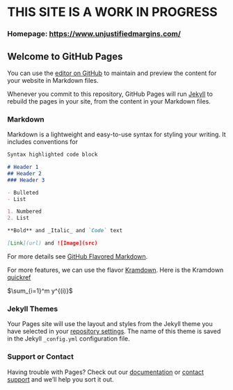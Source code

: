 # THIS SITE IS A WORK IN PROGRESS
### Homepage: https://www.unjustifiedmargins.com/


## Welcome to GitHub Pages

You can use the [editor on GitHub](https://github.com/epistemrds/epistemrds.github.io/edit/master/README.md) to maintain and preview the content for your website in Markdown files.

Whenever you commit to this repository, GitHub Pages will run [Jekyll](https://jekyllrb.com/) to rebuild the pages in your site, from the content in your Markdown files.

### Markdown

Markdown is a lightweight and easy-to-use syntax for styling your writing. It includes conventions for

```markdown
Syntax highlighted code block

# Header 1
## Header 2
### Header 3

- Bulleted
- List

1. Numbered
2. List

**Bold** and _Italic_ and `Code` text

[Link](url) and ![Image](src)
```

For more details see [GitHub Flavored Markdown](https://guides.github.com/features/mastering-markdown/).

For more features, we can use the flavor [Kramdown](https://kramdown.gettalong.org "hp").
Here is the Kramdown [quickref](https://kramdown.gettalong.org/quickref.html)

$\sum_{i=1}^m y^{(i)}$

### Jekyll Themes

Your Pages site will use the layout and styles from the Jekyll theme you have selected in your [repository settings](https://github.com/epistemrds/epistemrds.github.io/settings). The name of this theme is saved in the Jekyll `_config.yml` configuration file.

### Support or Contact

Having trouble with Pages? Check out our [documentation](https://help.github.com/categories/github-pages-basics/) or [contact support](https://github.com/contact) and we’ll help you sort it out.
